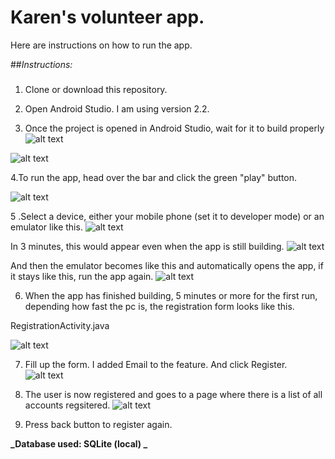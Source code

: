 
# Karen's volunteer app. 
Here are instructions on how to run the app.

##*Instructions:*
###
1. Clone or download this repository.

2. Open Android Studio. I am using version 2.2.

3. Once the project is opened in Android Studio, wait for it to build properly 
![alt text](http://i65.tinypic.com/tak18o.jpg)

![alt text](http://i64.tinypic.com/ei61af.jpg)


4.To run the app, head over the bar and click the green "play" button.

 ![alt text](http://i65.tinypic.com/2940ylh.jpg)
 
 
5 .Select a device, either your mobile phone (set it to developer mode) or an emulator like this.
![alt text](http://i65.tinypic.com/2virvit.jpg)

In 3 minutes, this would appear even when the app is still building.
![alt text](http://i63.tinypic.com/2sbpcno.jpg)

And then the emulator becomes like this and automatically opens the app, if it stays like this, run the app again.
![alt text](http://i66.tinypic.com/j7u3va.jpg)

6. When the app has finished building, 5 minutes or more for the first run, depending how fast the pc is, the registration form looks like this.

RegistrationActivity.java

![alt text](http://i63.tinypic.com/2j5cqs2.jpg)


7. Fill up the form. I added Email to the feature. And click Register.
![alt text](http://i68.tinypic.com/2hwzj89.jpg)


8. The user is now registered and goes to a page where there is a list of all accounts regsitered. 
![alt text](http://i67.tinypic.com/k19qoh.jpg)

9. Press back button to register again.

**_Database used: SQLite (local) _** 
